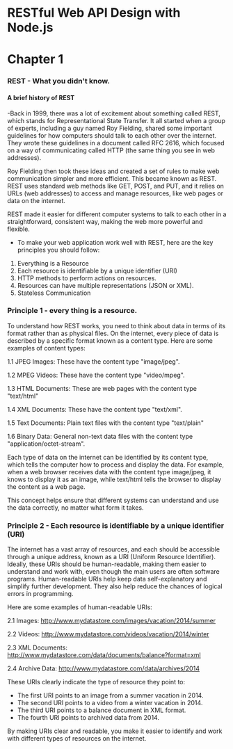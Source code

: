 # RESTful Web API Design with Node.js


 # Chapter 1
  ### REST - What you didn't know.

  ####  A brief history of REST

-Back in 1999, there was a lot of excitement about something called REST, which stands for Representational State Transfer. It all started when a group of experts, including a guy named Roy Fielding, shared some important guidelines for how computers should talk to each other over the internet. They wrote these guidelines in a document called RFC 2616, which focused on a way of communicating called HTTP (the same thing you see in web addresses).

Roy Fielding then took these ideas and created a set of rules to make web communication simpler and more efficient. This became known as REST. REST uses standard web methods like GET, POST, and PUT, and it relies on URLs (web addresses) to access and manage resources, like web pages or data on the internet.

REST made it easier for different computer systems to talk to each other in a straightforward, consistent way, making the web more powerful and flexible.

- To make your web application work well with REST, here are the key principles you should follow:

1. Everything is a Resource
2. Each resource is identifiable by a unique identifier (URI)
3. HTTP methods to perform actions on resources.
4. Resources can have multiple representations (JSON or XML).
5. Stateless Communication


### Principle 1 - every thing is a resource.

To understand how REST works, you need to think about data in terms of its format rather than as physical files. On the internet, every piece of data is described by a specific format known as a content type. Here are some examples of content types:


1.1 JPEG Images: These have the content type "image/jpeg".

1.2 MPEG Videos: These have the content type "video/mpeg".

1.3 HTML Documents: These are web pages with the content type "text/html"

1.4 XML Documents: These have the content type "text/xml".

1.5 Text Documents: Plain text files with the content type "text/plain"

1.6 Binary Data: General non-text data files with the content type "application/octet-stream".

Each type of data on the internet can be identified by its content type, which tells the computer how to process and display the data. For example, when a web browser receives data with the content type image/jpeg, it knows to display it as an image, while text/html tells the browser to display the content as a web page.

This concept helps ensure that different systems can understand and use the data correctly, no matter what form it takes.







### Principle 2 - Each resource is identifiable by a unique identifier (URI)

The internet has a vast array of resources, and each should be accessible through a unique address, known as a URI (Uniform Resource Identifier). Ideally, these URIs should be human-readable, making them easier to understand and work with, even though the main users are often software programs. Human-readable URIs help keep data self-explanatory and simplify further development. They also help reduce the chances of logical errors in programming.


Here are some examples of human-readable URIs:

2.1 Images: http://www.mydatastore.com/images/vacation/2014/summer

2.2 Videos: http://www.mydatastore.com/videos/vacation/2014/winter

2.3 XML Documents: http://www.mydatastore.com/data/documents/balance?format=xml

2.4 Archive Data: 
http://www.mydatastore.com/data/archives/2014

These URIs clearly indicate the type of resource they point to:

- The first URI points to an image from a summer vacation in 2014.
- The second URI points to a video from a winter vacation in 2014.
- The third URI points to a balance document in XML format.
- The fourth URI points to archived data from 2014.

  
By making URIs clear and readable, you make it easier to identify and work with different types of resources on the internet.

















  
